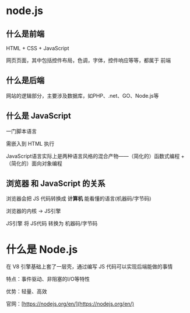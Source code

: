 # node.js

## 什么是前端

HTML + CSS + JavaScript

网页页面，其中包括控件布局，色调，字体，控件响应等等，都属于 前端

## 什么是后端

网站的逻辑部分，主要涉及数据库，如PHP、.net、GO、Node.js等

## 什么是 JavaScript

一门脚本语言

需嵌入到 HTML 执行

JavaScript语言实际上是两种语言风格的混合产物——（简化的）函数式编程 +（简化的）面向对象编程

## 浏览器 和 JavaScript 的关系

浏览器会把 JS 代码转换成 **计算机** 能看懂的语言(机器码/字节码)

浏览器的内核 -> JS引擎

JS引擎 将 JS代码 转换为 机器码/字节码

# 什么是 Node.js

在 V8 引擎基础上套了一层壳，通过编写 JS 代码可以实现后端能做的事情

特点：事件驱动、非阻塞的I/O等特性

优势：轻量、高效

官网：[https://nodejs.org/en/](https://nodejs.org/en/)

